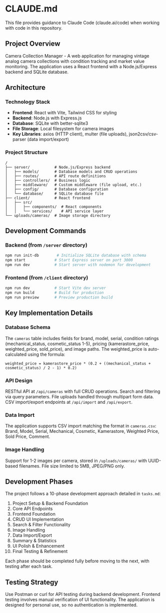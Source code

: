 # CLAUDE.md

This file provides guidance to Claude Code (claude.ai/code) when working with code in this repository.

## Project Overview

Camera Collection Manager - A web application for managing vintage analog camera collections with condition tracking and market value monitoring. The application uses a React frontend with a Node.js/Express backend and SQLite database.

## Architecture

### Technology Stack
- **Frontend**: React with Vite, Tailwind CSS for styling
- **Backend**: Node.js with Express.js
- **Database**: SQLite with better-sqlite3
- **File Storage**: Local filesystem for camera images
- **Key Libraries**: axios (HTTP client), multer (file uploads), json2csv/csv-parser (data import/export)

### Project Structure
```
/
├── server/           # Node.js/Express backend
│   ├── models/       # Database models and CRUD operations
│   ├── routes/       # API route definitions
│   ├── controllers/  # Business logic
│   ├── middleware/   # Custom middleware (file upload, etc.)
│   ├── config/       # Database configuration
│   └── database/     # SQLite database file
├── client/           # React frontend
│   ├── src/
│   │   ├── components/  # React components
│   │   └── services/    # API service layer
└── uploads/cameras/  # Image storage directory
```

## Development Commands

### Backend (from `/server` directory)
```bash
npm run init-db        # Initialize SQLite database with schema
npm start             # Start Express server on port 3000
npm run dev           # Start server with nodemon for development
```

### Frontend (from `/client` directory)
```bash
npm run dev           # Start Vite dev server
npm run build         # Build for production
npm run preview       # Preview production build
```

## Key Implementation Details

### Database Schema
The `cameras` table includes fields for brand, model, serial, condition ratings (mechanical_status, cosmetic_status 1-5), pricing (kamerastore_price, weighted_price, sold_price), and image paths. The weighted_price is auto-calculated using the formula:
```
weighted_price = kamerastore_price * (0.2 + ((mechanical_status + cosmetic_status) / 2 - 1) * 0.2)
```

### API Design
RESTful API at `/api/cameras` with full CRUD operations. Search and filtering via query parameters. File uploads handled through multipart form data. CSV import/export endpoints at `/api/import` and `/api/export`.

### Data Import
The application supports CSV import matching the format in `cameras.csv`: Brand, Model, Serial, Mechanical, Cosmetic, Kamerastore, Weighted Price, Sold Price, Comment.

### Image Handling
Support for 1-2 images per camera, stored in `/uploads/cameras/` with UUID-based filenames. File size limited to 5MB, JPEG/PNG only.

## Development Phases

The project follows a 10-phase development approach detailed in `tasks.md`:
1. Project Setup & Backend Foundation
2. Core API Endpoints
3. Frontend Foundation
4. CRUD UI Implementation
5. Search & Filter Functionality
6. Image Handling
7. Data Import/Export
8. Summary & Statistics
9. UI Polish & Enhancement
10. Final Testing & Refinement

Each phase should be completed fully before moving to the next, with testing after each task.

## Testing Strategy

Use Postman or curl for API testing during backend development. Frontend testing involves manual verification of UI functionality. The application is designed for personal use, so no authentication is implemented.